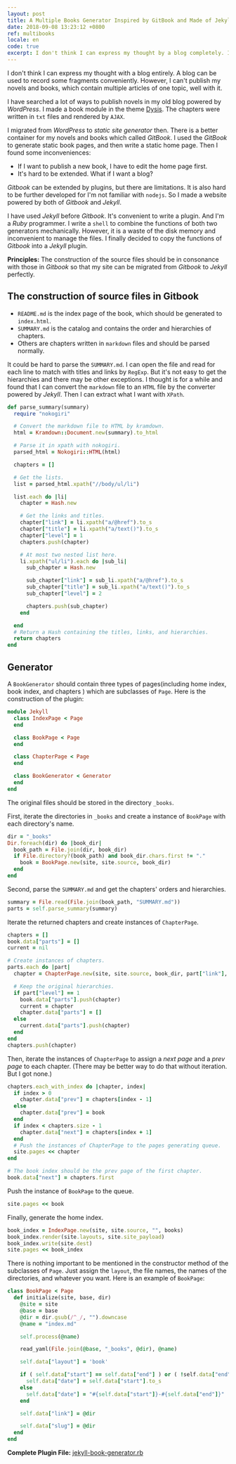 ```yaml
---
layout: post
title: A Multiple Books Generator Inspired by GitBook and Made of Jekyll
date: 2018-09-08 13:23:12 +0800
ref: multibooks
locale: en
code: true
excerpt: I don't think I can express my thought by a blog completely. I can use it to record some fragments conveniently. However, I can't put my novels and books, which contain multiple articles of one topic, in it perfectly.
---
```

I don't think I can express my thought with a blog entirely. A blog can be used to record some fragments conveniently. However, I can't publish my novels and books, which contain multiple articles of one topic, well with it.

I have searched a lot of ways to publish novels in my old blog powered by *WordPress*. I made a book module in the theme [Dysis](https://github.com/erlzhang/dysis). The chapters were written in `txt` files and rendered by `AJAX`.

I migrated from *WordPress* to *static site generator* then. There is a better container for my novels and books which called *GitBook*. I used the *GitBook* to generate static book pages, and then write a static home page. Then I found some inconveniences:

- If I want to publish a new book, I have to edit the home page first.
- It's hard to be extended. What if I want a blog?

*Gitbook* can be extended by plugins, but there are limitations. It is also hard to be further developed for  I'm not familiar with `nodejs`. So I made a website powered by both of *Gitbook* and *Jekyll*.

I have used *Jekyll* before *Gitbook*. It's convenient to write a plugin. And I'm a *Ruby* programmer. I write a `shell` to combine the functions of both two generators mechanically. However, it is a waste of the disk memory and inconvenient to manage the files. I finally decided to copy the functions of *Gitbook* into a *Jekyll* plugin.

**Principles:** The construction of the source files should be in consonance with those in *Gitbook* so that my site can be migrated from *Gitbook* to *Jekyll* perfectly.

## The construction of source files in Gitbook

- `README.md` is the index page of the book, which should be generated to `index.html`.
- `SUMMARY.md` is the catalog and contains the order and hierarchies of chapters.
- Others are chapters written in `markdown` files and should be parsed normally.

It could be hard to parse the `SUMMARY.md`. I can open the file and read for each line to match with titles and links by `RegExp`. But it's not easy to get the hierarchies and there may be other exceptions. I thought is for a while and found that I can convert the `markdown` file to an `HTML` file by the converter powered by *Jekyll*. Then I can extract what I want with `XPath`.

```ruby
def parse_summary(summary)
  require "nokogiri"

  # Convert the markdown file to HTML by kramdown.
  html = Kramdown::Document.new(summary).to_html

  # Parse it in xpath with nokogiri.
  parsed_html = Nokogiri::HTML(html)

  chapters = []

  # Get the lists.
  list = parsed_html.xpath("//body/ul/li")

  list.each do |li|
    chapter = Hash.new

    # Get the links and titles.
    chapter["link"] = li.xpath("a/@href").to_s
    chapter["title"] = li.xpath("a/text()").to_s
    chapter["level"] = 1
    chapters.push(chapter)

    # At most two nested list here.
    li.xpath("ul/li").each do |sub_li|
      sub_chapter = Hash.new

      sub_chapter["link"] = sub_li.xpath("a/@href").to_s
      sub_chapter["title"] = sub_li.xpath("a/text()").to_s
      sub_chapter["level"] = 2

      chapters.push(sub_chapter)
    end

  end
  # Return a Hash containing the titles, links, and hierarchies.
  return chapters
end
```

## Generator

A `BookGenerator` should contain three types of pages(including home index, book index, and chapters ) which are subclasses of `Page`. Here is the construction of the plugin:

```ruby
module Jekyll
  class IndexPage < Page
  end

  class BookPage < Page
  end

  class ChapterPage < Page
  end

  class BookGenerator < Generator
  end
end
```

The original files should be stored in the directory `_books`.

First, iterate the directories in `_books` and create a instance of `BookPage` with each directory's name.

```ruby
dir = "_books"
Dir.foreach(dir) do |book_dir|
  book_path = File.join(dir, book_dir)
  if File.directory?(book_path) and book_dir.chars.first != "."
    book = BookPage.new(site, site.source, book_dir)
  end
end
```

Second, parse the `SUMMARY.md` and get the chapters' orders and hierarchies.

```ruby
summary = File.read(File.join(book_path, "SUMMARY.md"))
parts = self.parse_summary(summary)
```

Iterate the returned chapters and create instances of `ChapterPage`.

```ruby
chapters = []
book.data["parts"] = []
current = nil

# Create instances of chapters.
parts.each do |part|
  chapter = ChapterPage.new(site, site.source, book_dir, part["link"], book, part)

  # Keep the original hierarchies.
  if part["level"] == 1
    book.data["parts"].push(chapter)
    current = chapter
    chapter.data["parts"] = []
  else
    current.data["parts"].push(chapter)
  end
end
chapters.push(chapter)
```

Then, iterate the instances of `ChapterPage` to assign a *next page* and a *prev page* to each chapter. (There may be better way to do that without iteration. But I got none.)

```ruby
chapters.each_with_index do |chapter, index|
  if index > 0
    chapter.data["prev"] = chapters[index - 1]
  else
    chapter.data["prev"] = book
  end
  if index < chapters.size - 1
    chapter.data["next"] = chapters[index + 1]
  end
  # Push the instances of ChapterPage to the pages generating queue.
  site.pages << chapter
end

# The book index should be the prev page of the first chapter.
book.data["next"] = chapters.first
```

Push the instance of `BookPage` to the queue.

```ruby
site.pages << book
```

Finally, generate the home index.

```ruby
book_index = IndexPage.new(site, site.source, "", books)
book_index.render(site.layouts, site.site_payload)
book_index.write(site.dest)
site.pages << book_index
```

There is nothing important to be mentioned in the constructor method of the subclasses of `Page`. Just assign the `layout`, the file names, the names of the directories, and whatever you want. Here is an example of `BookPage`:

```ruby
class BookPage < Page
  def initialize(site, base, dir)
    @site = site
    @base = base
    @dir = dir.gsub(/^_/, "").downcase
    @name = "index.md"

    self.process(@name)

    read_yaml(File.join(@base, "_books", @dir), @name)

    self.data["layout"] = 'book'

    if ( self.data["start"] == self.data["end"] ) or ( !self.data["end"] )
      self.data["date"] = self.data["start"].to_s
    else
      self.data["date"] = "#{self.data["start"]}-#{self.data["end"]}"
    end

    self.data["link"] = @dir

    self.data["slug"] = @dir
  end
end
```

**Complete Plugin File:** [jekyll-book-generator.rb](https://github.com/erlzhang/persephone/blob/master/_plugins/jekyll-book-generator.rb)
<!--stackedit_data:
eyJoaXN0b3J5IjpbMTgwOTAzMjE4XX0=
-->
